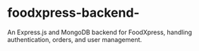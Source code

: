 # foodxpress-backend-
An Express.js and MongoDB backend for FoodXpress, handling authentication, orders, and user management.

